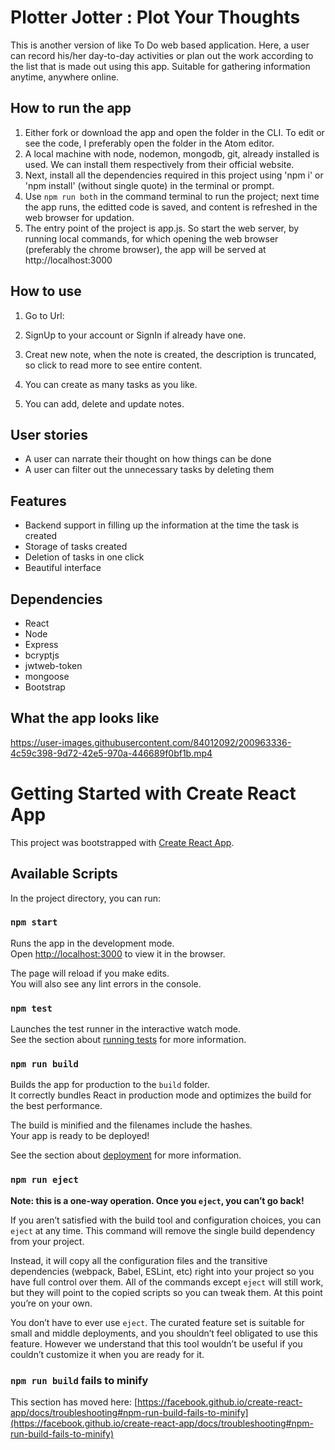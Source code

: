 # Plotter Jotter : Plot Your Thoughts

This is another version of like To Do web based application. Here, a user can record his/her day-to-day activities or plan out the work according to the list that is made out using this app. Suitable for gathering information anytime, anywhere online.

## How to run the app

1. Either fork or download the app and open the folder in the CLI. To edit or see the code, I preferably open the folder in the Atom editor.
2. A local machine with node, nodemon, mongodb, git, already installed is used. We can install them respectively from their official website.
3. Next, install all the dependencies required in this project using 'npm i' or 'npm install' (without single quote) in the terminal or prompt.
5. Use ```npm run both``` in the command terminal to run the project; next time the app runs, the editted code is saved, and content is refreshed in the web browser for updation.
4. The entry point of the project is app.js. So start the web server, by running local commands, for which opening the web browser (preferably the chrome browser), the app will be served at http://localhost:3000

## How to use

1. Go to Url:
2. SignUp to your account or SignIn if already have one.
3. Creat new note, when the note is created, the description is truncated, so click to read more to see entire content.

4. You can create as many tasks as you like.
5. You can add, delete and update notes.

## User stories

- A user can narrate their thought on how things can be done
- A user can filter out the unnecessary tasks by deleting them

## Features

- Backend support in filling up the information at the time the task is created
- Storage of tasks created
- Deletion of tasks in one click
- Beautiful interface

## Dependencies

- React
- Node
- Express
- bcryptjs
- jwtweb-token
- mongoose
- Bootstrap

## What the app looks like

https://user-images.githubusercontent.com/84012092/200963336-4c59c398-9d72-42e5-970a-446689f0bf1b.mp4

# Getting Started with Create React App

This project was bootstrapped with [Create React App](https://github.com/facebook/create-react-app).

## Available Scripts

In the project directory, you can run:

### `npm start`

Runs the app in the development mode.\
Open [http://localhost:3000](http://localhost:3000) to view it in the browser.

The page will reload if you make edits.\
You will also see any lint errors in the console.

### `npm test`

Launches the test runner in the interactive watch mode.\
See the section about [running tests](https://facebook.github.io/create-react-app/docs/running-tests) for more information.

### `npm run build`

Builds the app for production to the `build` folder.\
It correctly bundles React in production mode and optimizes the build for the best performance.

The build is minified and the filenames include the hashes.\
Your app is ready to be deployed!

See the section about [deployment](https://facebook.github.io/create-react-app/docs/deployment) for more information.

### `npm run eject`

**Note: this is a one-way operation. Once you `eject`, you can’t go back!**

If you aren’t satisfied with the build tool and configuration choices, you can `eject` at any time. This command will remove the single build dependency from your project.

Instead, it will copy all the configuration files and the transitive dependencies (webpack, Babel, ESLint, etc) right into your project so you have full control over them. All of the commands except `eject` will still work, but they will point to the copied scripts so you can tweak them. At this point you’re on your own.

You don’t have to ever use `eject`. The curated feature set is suitable for small and middle deployments, and you shouldn’t feel obligated to use this feature. However we understand that this tool wouldn’t be useful if you couldn’t customize it when you are ready for it.

### `npm run build` fails to minify

This section has moved here: [https://facebook.github.io/create-react-app/docs/troubleshooting#npm-run-build-fails-to-minify](https://facebook.github.io/create-react-app/docs/troubleshooting#npm-run-build-fails-to-minify)
